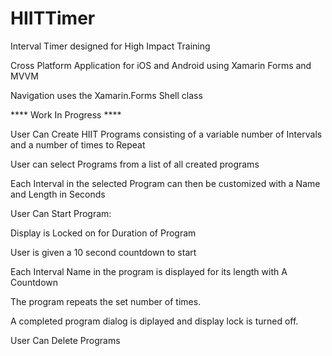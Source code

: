 # HIITTimer


Interval Timer designed for High Impact Training


Cross Platform Application for iOS and Android using Xamarin Forms and MVVM

Navigation uses the Xamarin.Forms Shell class


**** Work In Progress ****


User Can Create HIIT Programs consisting of a variable number of Intervals and a number of times to Repeat

User can select Programs from a list of all created programs

  Each Interval in the selected Program can then be customized with a Name and Length in Seconds


User Can Start Program:

  Display is Locked on for Duration of Program
  
  User is given a 10 second countdown to start
  
  Each Interval Name in the program is displayed for its length with A Countdown
  
  The program repeats the set number of times.
  
  A completed program dialog is diplayed and display lock is turned off.
  
  
User Can Delete Programs
  
  
